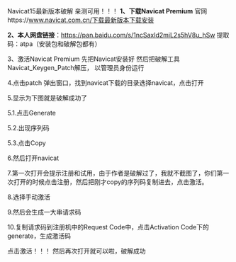 Navicat15最新版本破解 亲测可用！！！
**1、下载Navicat Premium**
官网https://www.navicat.com.cn/下载最新版本下载安装

**2、本人网盘链接**：https://pan.baidu.com/s/1ncSaxId2miL2s5hV8u_hSw
提取码：atpa（安装包和破解包都有）

3、激活Navicat Premium
先把Navicat安装好
然后把破解工具Navicat_Keygen_Patch解压， 以管理员身份运行



 

4.点击patch 弹出窗口，找到navicat下载的目录选择navicat，点击打开



 

5.显示为下图就是破解成功了



 

5.1.点击Generate

5.2.出现序列码

5.3.点击Copy

 



 

6.然后打开navicat



 

7.第一次打开会提示注册和试用，由于作者是破解过了，我就不截图了，你们第一次打开的时候点击注册，然后把刚才copy的序列码复制进去，点击激活。



 

8.选择手动激活



 

9.然后会生成一大串请求码



 

10.复制请求码到注册机中的Request Code中，点击Activation Code下的generate，生成激活码



 

 

 

 

 

 

点击激活！！！
然后再次打开就可以啦，破解成功